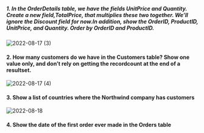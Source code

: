 ##### 1. In the OrderDetails table, we have the fields UnitPrice and Quantity. Create a new field,TotalPrice, that multiplies these two together. We’ll ignore the Discount field for now.In addition, show the OrderID, ProductID, UnitPrice, and Quantity. Order by OrderID and ProductID.
  
![2022-08-17 (3)](https://user-images.githubusercontent.com/111266884/185143437-712c1a54-416f-4341-8955-0aeefacd2f89.png)

#### 2. How many customers do we have in the Customers table? Show one value only, and don’t rely on getting the recordcount at the end of a resultset.

![2022-08-17 (4)](https://user-images.githubusercontent.com/111266884/185144604-bf99a65f-f76e-43c8-99f7-d032593feab0.png)

#### 3. Show a list of countries where the Northwind company has customers

![2022-08-18](https://user-images.githubusercontent.com/111266884/185409000-2bab8468-db0f-4bf2-82c4-7dbb220b3740.png)

#### 4. Show the date of the first order ever made in the Orders table
